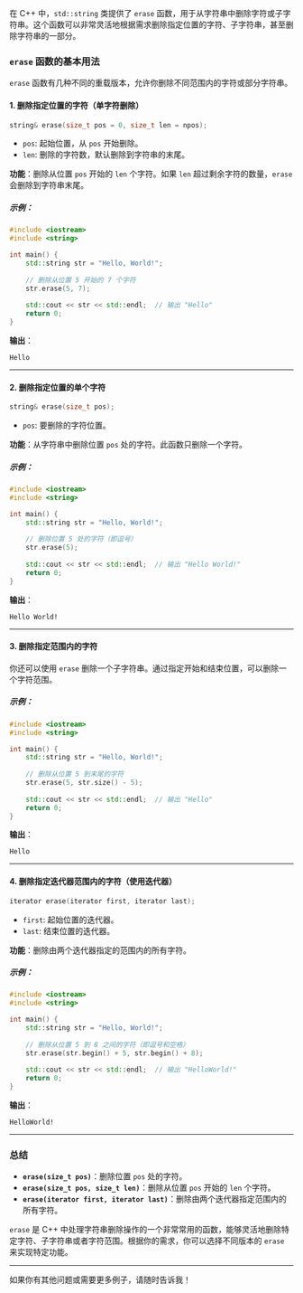 在 C++ 中，`std::string` 类提供了 `erase` 函数，用于从字符串中删除字符或子字符串。这个函数可以非常灵活地根据需求删除指定位置的字符、子字符串，甚至删除字符串的一部分。

### `erase` 函数的基本用法

`erase` 函数有几种不同的重载版本，允许你删除不同范围内的字符或部分字符串。

#### 1. **删除指定位置的字符**（单字符删除）

```cpp
string& erase(size_t pos = 0, size_t len = npos);
```

- `pos`: 起始位置，从 `pos` 开始删除。
- `len`: 删除的字符数，默认删除到字符串的末尾。

**功能**：删除从位置 `pos` 开始的 `len` 个字符。如果 `len` 超过剩余字符的数量，`erase` 会删除到字符串末尾。

##### 示例：
```cpp
#include <iostream>
#include <string>

int main() {
    std::string str = "Hello, World!";
    
    // 删除从位置 5 开始的 7 个字符
    str.erase(5, 7);
    
    std::cout << str << std::endl;  // 输出 "Hello"
    return 0;
}
```

**输出**：
```
Hello
```

---

#### 2. **删除指定位置的单个字符**

```cpp
string& erase(size_t pos);
```

- `pos`: 要删除的字符位置。

**功能**：从字符串中删除位置 `pos` 处的字符。此函数只删除一个字符。

##### 示例：
```cpp
#include <iostream>
#include <string>

int main() {
    std::string str = "Hello, World!";
    
    // 删除位置 5 处的字符（即逗号）
    str.erase(5);
    
    std::cout << str << std::endl;  // 输出 "Hello World!"
    return 0;
}
```

**输出**：
```
Hello World!
```

---

#### 3. **删除指定范围内的字符**

你还可以使用 `erase` 删除一个子字符串。通过指定开始和结束位置，可以删除一个字符范围。

##### 示例：
```cpp
#include <iostream>
#include <string>

int main() {
    std::string str = "Hello, World!";
    
    // 删除从位置 5 到末尾的字符
    str.erase(5, str.size() - 5);
    
    std::cout << str << std::endl;  // 输出 "Hello"
    return 0;
}
```

**输出**：
```
Hello
```

---

#### 4. **删除指定迭代器范围内的字符**（使用迭代器）

```cpp
iterator erase(iterator first, iterator last);
```

- `first`: 起始位置的迭代器。
- `last`: 结束位置的迭代器。

**功能**：删除由两个迭代器指定的范围内的所有字符。

##### 示例：
```cpp
#include <iostream>
#include <string>

int main() {
    std::string str = "Hello, World!";
    
    // 删除从位置 5 到 8 之间的字符（即逗号和空格）
    str.erase(str.begin() + 5, str.begin() + 8);
    
    std::cout << str << std::endl;  // 输出 "HelloWorld!"
    return 0;
}
```

**输出**：
```
HelloWorld!
```

---

### 总结

- **`erase(size_t pos)`**：删除位置 `pos` 处的字符。
- **`erase(size_t pos, size_t len)`**：删除从位置 `pos` 开始的 `len` 个字符。
- **`erase(iterator first, iterator last)`**：删除由两个迭代器指定范围内的所有字符。

`erase` 是 C++ 中处理字符串删除操作的一个非常常用的函数，能够灵活地删除特定字符、子字符串或者字符范围。根据你的需求，你可以选择不同版本的 `erase` 来实现特定功能。

---

如果你有其他问题或需要更多例子，请随时告诉我！
